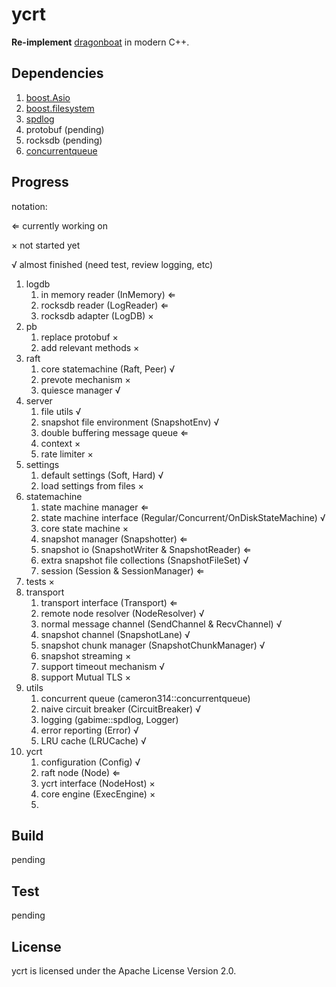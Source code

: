 # ycrt

**Re-implement** [dragonboat](github.com/lni/dragonboat) in modern C++.

## Dependencies

1. [boost.Asio](https://think-async.com/Asio/)
2. [boost.filesystem](https://www.boost.org/doc/libs/1_72_0/libs/filesystem/doc/index.htm)
3. [spdlog](https://github.com/gabime/spdlog)
4. protobuf (pending)
5. rocksdb (pending)
6. [concurrentqueue](https://github.com/cameron314/concurrentqueue)

## Progress

notation:

&lArr; currently working on

&times; not started yet

&radic; almost finished (need test, review logging, etc)

1. logdb
    1. in memory reader (InMemory) &lArr;
    2. rocksdb reader (LogReader) &lArr;
    3. rocksdb adapter (LogDB) &times;
2. pb
    1. replace protobuf &times;
    2. add relevant methods &times;
3. raft
    1. core statemachine (Raft, Peer) &radic;
    2. prevote mechanism &times;
    3. quiesce manager &radic;
4. server
    1. file utils &radic;
    2. snapshot file environment (SnapshotEnv) &radic;
    3. double buffering message queue &lArr;
    4. context &times;
    5. rate limiter &times;
5. settings
    1. default settings (Soft, Hard) &radic;
    2. load settings from files &times;
6. statemachine
    1. state machine manager &lArr;
    2. state machine interface (Regular/Concurrent/OnDiskStateMachine) &radic;
    3. core state machine &times;
    4. snapshot manager (Snapshotter) &lArr;
    5. snapshot io (SnapshotWriter & SnapshotReader) &lArr;
    6. extra snapshot file collections (SnapshotFileSet) &radic;
    7. session (Session & SessionManager) &lArr;
7. tests &times;
8. transport
    1. transport interface (Transport) &lArr;
    2. remote node resolver (NodeResolver) &radic;
    3. normal message channel (SendChannel & RecvChannel) &radic;
    4. snapshot channel (SnapshotLane) &radic;
    5. snapshot chunk manager (SnapshotChunkManager) &radic;
    6. snapshot streaming &times;
    7. support timeout mechanism &radic;
    8. support Mutual TLS &times;
9. utils
    1. concurrent queue (cameron314::concurrentqueue)
    2. naive circuit breaker (CircuitBreaker) &radic;
    3. logging (gabime::spdlog, Logger)
    4. error reporting (Error) &radic;
    5. LRU cache (LRUCache) &radic;
10. ycrt
    1. configuration (Config) &radic;
    2. raft node (Node) &lArr;
    3. ycrt interface (NodeHost) &times;
    4. core engine (ExecEngine) &times;
    5. 

## Build

pending

## Test

pending

## License

ycrt is licensed under the Apache License Version 2.0.